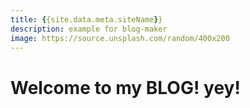 ```yaml
---
title: {{site.data.meta.siteName}}
description: example for blog-maker
image: https://source.unsplash.com/random/400x200
---
```


# Welcome to my BLOG! yey!

